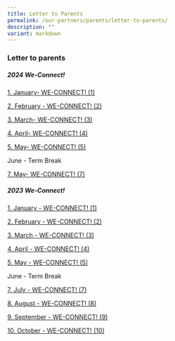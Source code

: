 ```yaml
---
title: Letter to Parents
permalink: /our-partners/parents/letter-to-parents/
description: ""
variant: markdown
---
```

### **Letter to parents**
##### **2024 We-Connect!**
[1. January- WE-CONNECT! (1)](/files/Letters%20to%20Parents/2024/2024_WE_CONNECT__1.pdf)

[2. February - WE-CONNECT! (2)](/files/WE_CONNECT___2_.pdf)

[3. March- WE-CONNECT! (3)](/files/WECONNECT___3__2024.pdf)

[4. April- WE-CONNECT! (4)](/files/WE_CONNECT___4__2024.pdf)

[5. May- WE-CONNECT! (5)](/files/WE_CONNECT___5__2024.pdf) 

June - Term Break <br>

[7. May- WE-CONNECT! (7)](/files/WE_CONNECT___7__2024.pdf) 

##### **2023 We-Connect!**
[1. January - WE-CONNECT! (1)](/files/Letters%20to%20Parents/2023/WE-CONNECT%201_final.pdf)

[2. February - WE-CONNECT! (2)](/files/Letters%20to%20Parents/2023/2023%20WE-CONNECT%202.pdf)

[3. March - WE-CONNECT! (3)](/files/Letters%20to%20Parents/2023/WECONNECT%203%202023_%20final.pdf)

[4. April - WE-CONNECT! (4)](/files/we-connect!%20(4)_%20final.pdf)

[5. May - WE-CONNECT! (5)](/files/we_connect!%20(5)_%202023.pdf)

June - Term Break <br>

[7. July - WE-CONNECT! (7)](/files/we-connect!%20(7)%202023_staff.pdf)

[8. August - WE-CONNECT! (8)](/files/WE-CONNECT!%20(8)%202023_Final%20(4).pdf)

[9. September - WE-CONNECT! (9)](/files/we-connect%20(9)%202023%20(002).pdf)

[10. October - WE-CONNECT! (10)](/files/we-connect%20(10)%202023%20final%20copy%20(2).pdf)